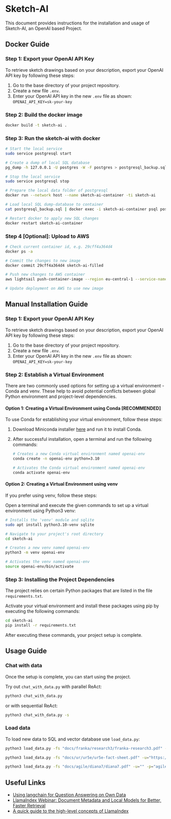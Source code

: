 # Sketch-AI

This document provides instructions for the installation and usage of Sketch-AI, an OpenAI based Project.

## Docker Guide

### Step 1: Export your OpenAI API Key

To retrieve sketch drawings based on your description, export your OpenAI API key by following these steps:

1. Go to the base directory of your project repository.
2. Create a new file `.env`.
3. Enter your OpenAI API key in the new `.env` file as shown: `OPENAI_API_KEY=sk-your-key`

### Step 2: Build the docker image

```sh
docker build -t sketch-ai .
```

### Step 3: Run the sketch-ai with docker

```sh
# Start the local service
sudo service postgresql start

# Create a dump of local SQL database
pg_dump -h 127.0.0.1 -U postgres -W -F postgres > postgresql_backup.sql

# Stop the local service
sudo service postgresql stop

# Prepare the local data folder of postgresql
docker run --network host --name sketch-ai-container -ti sketch-ai

# Load local SQL dump-database to container
cat postgresql_backup.sql | docker exec -i sketch-ai-container psql postgresql://postgres:postgres@127.0.0.1/postgres

# Restart docker to apply new SQL changes
docker restart sketch-ai-container
```

### Step 4 [Optional]: Upload to AWS

```sh
# Check current container id, e.g. 29cff4a364d4
docker ps -a

# Commit the changes to new image
docker commit 29cff4a364d4 sketch-ai-filled

# Push new changes to AWS container
aws lightsail push-container-image --region eu-central-1 --service-name sketch-ai-aws-container --label sketch-ai-gradio --image sketch-ai-filled:latest

# Update deployment on AWS to use new image
```


## Manual Installation Guide

### Step 1: Export your OpenAI API Key

To retrieve sketch drawings based on your description, export your OpenAI API key by following these steps:

1. Go to the base directory of your project repository.
2. Create a new file `.env`.
3. Enter your OpenAI API key in the new `.env` file as shown: `OPENAI_API_KEY=sk-your-key`

### Step 2: Establish a Virtual Environment

There are two commonly used options for setting up a virtual environment - Conda and venv. These help to avoid potential conflicts between global Python environment and project-level dependencies.

#### Option 1: Creating a Virtual Environment using Conda [RECOMMENDED]

To use Conda for establishing your virtual environment, follow these steps:

1. Download Miniconda installer [here](https://docs.conda.io/projects/miniconda/en/latest/index.html) and run it to install Conda.

2. After successful installation, open a terminal and run the following commands:

    ```bash
    # Creates a new Conda virtual environment named openai-env
    conda create -n openai-env python=3.10

    # Activates the Conda virtual environment named openai-env
    conda activate openai-env
    ```

#### Option 2: Creating a Virtual Environment using venv

If you prefer using venv, follow these steps:

Open a terminal and execute the given commands to set up a virtual environment using Python3 venv:

```bash
# Installs the 'venv' module and sqlite
sudo apt install python3.10-venv sqlite

# Navigate to your project's root directory
cd sketch-ai

# Creates a new venv named openai-env
python3 -m venv openai-env

# Activates the venv named openai-env
source openai-env/bin/activate
```

### Step 3: Installing the Project Dependencies

The project relies on certain Python packages that are listed in the file `requirements.txt`.

Activate your virtual environment and install these packages using pip by executing the following commands:

```bash
cd sketch-ai
pip install -r requirements.txt
```

After executing these commands, your project setup is complete.

## Usage Guide

### Chat with data

Once the setup is complete, you can start using the project.

Try out `chat_with_data.py` with parallel ReAct:

```bash
python3 chat_with_data.py
```

or with sequential ReAct:

```bash
python3 chat_with_data.py -s
```


### Load data 
To load new data to SQL and vector database use ```load_data.py```:

```bash
python3 load_data.py -fs "docs/franka/research3/franka-research3.pdf" -u="https://store.clearpathrobotics.com/products/franka-research-3" -p="franka emika research 3" -c="franka-research3-technical-data" -i
```

```bash
python3 load_data.py -fs "docs/ur/ur5e/ur5e-fact-sheet.pdf" -u="https://www.universal-robots.com/products/ur5-robot/" -p="universal robot UR5e" -c="ur5e-user-manual" -i
```

```bash
python3 load_data.py -fs "docs/agile/diana7/diana7.pdf" -u="" -p="agile robots diana 7" -c="diana7" -i
```

## Useful Links

* [Using langchain for Question Answering on Own Data](https://medium.com/@onkarmishra/using-langchain-for-question-answering-on-own-data-3af0a82789ed)
* [LlamaIndex Webinar: Document Metadata and Local Models for Better, Faster Retrieval](https://youtu.be/njzB6fm0U8g?si=h8EnIgBTsbXatoXS&t=140)
* [A quick guide to the high-level concepts of LlamaIndex](https://gpt-index.readthedocs.io/en/latest/getting_started/concepts.html)
